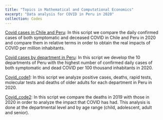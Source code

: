 ```yaml
---
title: "Topics in Mathematical and Computational Economics"
excerpt: "Data analysis for COVID in Peru in 2020"
collection: Codes
---
```



[Covid cases in Chile and Peru](https://github.com/deecc/AS/blob/main/Topics%20in%20Mathematical%20and%20Computational%20Economics/Covid%20cases%20in%20Chile%20and%20Peru.ipynb): In this script we compare the daily confirmed cases of both symptomatic and deceased COVID in Chile and Peru in 2020 and compare them in relative terms in order to obtain the real impacts of COVID per million inhabitants.




[Covid cases by department in Peru](https://github.com/deecc/AS/blob/main/Topics%20in%20Mathematical%20and%20Computational%20Economics/Covid%20cases%20in%20Chile%20and%20Peru.ipynb): In this script we develop the 10 departments of Peru with the highest number of confirmed daily cases of both symptomatic and dead COVID per 100 thousand inhabitants in 2020.


[Covid_code1](https://github.com/deecc/AS/blob/main/Topics%20in%20Mathematical%20and%20Computational%20Economics/Covid_code1.ipynb): In this script we analyze positive cases, deaths, rapid tests, molecular tests and deaths of older adults for each department in Peru in 2020.



[Covid_code2](https://github.com/deecc/AS/blob/main/Topics%20in%20Mathematical%20and%20Computational%20Economics/Covid_code2.ipynb): In this script we compare the deaths in 2019 with those in 2020 in order to analyze the impact that COVID has had. This analysis is done at the departmental level and by age range (child, adolescent, adult and senior).
